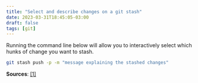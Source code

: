 ```yaml
---
title: "Select and describe changes on a git stash"
date: 2023-03-31T18:45:05-03:00
draft: false
tags: [git]
---
```


Running the command line below will allow you to interactively select which
hunks of change you want to stash.

```bash
git stash push -p -m "message explaining the stashed changes"
```

**Sources**:
[\[1\]](https://stackoverflow.com/questions/3040833/how-do-i-stash-only-one-file-out-of-multiple-files-that-have-changed)
